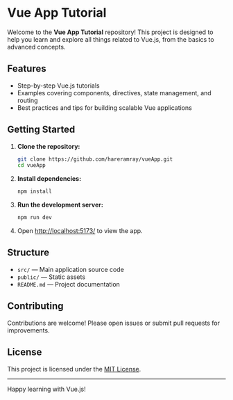 # Vue App Tutorial

Welcome to the **Vue App Tutorial** repository! This project is designed to help you learn and explore all things related to Vue.js, from the basics to advanced concepts.

## Features

- Step-by-step Vue.js tutorials
- Examples covering components, directives, state management, and routing
- Best practices and tips for building scalable Vue applications

## Getting Started

1. **Clone the repository:**
    ```bash
    git clone https://github.com/hareramray/vueApp.git
    cd vueApp
    ```

2. **Install dependencies:**
    ```bash
    npm install
    ```

3. **Run the development server:**
    ```bash
    npm run dev
    ```

4. Open [http://localhost:5173/](http://localhost:5173/) to view the app.

## Structure

- `src/` — Main application source code
- `public/` — Static assets
- `README.md` — Project documentation

## Contributing

Contributions are welcome! Please open issues or submit pull requests for improvements.

## License

This project is licensed under the [MIT License](LICENSE).

---

Happy learning with Vue.js!